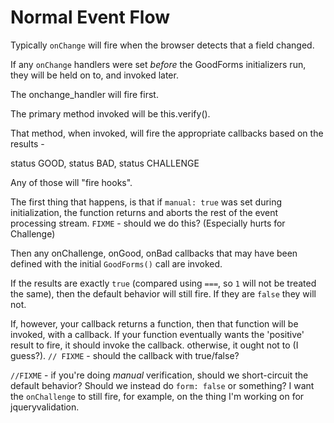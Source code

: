 # Normal Event Flow

Typically `onChange` will fire when the browser detects that a field changed.

If any `onChange` handlers were set _before_ the GoodForms initializers run, they will be held on to, and invoked later.

The onchange_handler will fire first.

The primary method invoked will be this.verify().

That method, when invoked, will fire the appropriate callbacks based on the results - 

status GOOD, status BAD, status CHALLENGE

Any of those will "fire hooks".

The first thing that happens, is that if `manual: true` was set during initialization, the function returns and aborts the rest of the event processing stream. `FIXME` - should we do this? (Especially hurts for Challenge)

Then any onChallenge, onGood, onBad callbacks that may have been defined with the initial `GoodForms()` call are invoked.

If the results are exactly `true` (compared using `===`, so `1` will not be treated the same), then the default behavior will still fire. If they are `false` they will not.

If, however, your callback returns a function, then that function will be invoked, with a callback. If your function eventually wants the 'positive' result to fire, it should invoke the callback. otherwise, it ought not to (I guess?). `// FIXME` - should the callback with true/false?

`//FIXME` - if you're doing _manual_ verification, should we short-circuit the default behavior? Should we instead do `form: false` or something? I want the `onChallenge` to still fire, for example, on the thing I'm working on for jqueryvalidation.